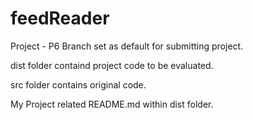# feedReader

Project - P6 Branch set as default for submitting project.

dist folder containd project code to be evaluated.

src folder contains original code.

My Project related README.md within dist folder.

